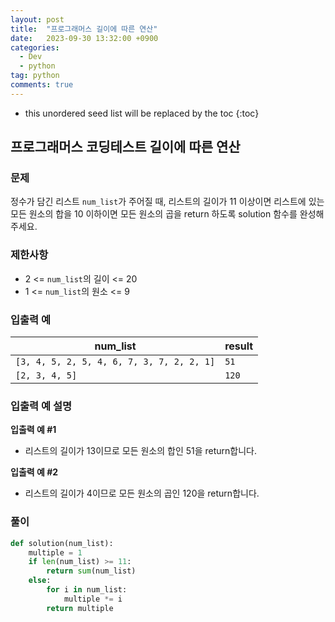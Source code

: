 ```yaml
---
layout: post
title:  "프로그래머스 길이에 따른 연산"
date:   2023-09-30 13:32:00 +0900
categories: 
  - Dev
  - python
tag: python
comments: true
---
```


* this unordered seed list will be replaced by the toc
{:toc}

## 프로그래머스 코딩테스트 길이에 따른 연산

### 문제

정수가 담긴 리스트 `num_list`가 주어질 때, 리스트의 길이가 11 이상이면 리스트에 있는 모든 원소의 합을 10 이하이면 모든 원소의 곱을 return 하도록 solution 함수를 완성해주세요.

### 제한사항

- 2 <= `num_list`의 길이 <= 20
- 1 <= `num_list`의 원소 <= 9

### 입출력 예

| num_list | result |
| --- | --- |
| `[3, 4, 5, 2, 5, 4, 6, 7, 3, 7, 2, 2, 1]` | `51` |
| `[2, 3, 4, 5]` | `120` |

### 입출력 예 설명

**입출력 예 #1**

- 리스트의 길이가 13이므로 모든 원소의 합인 51을 return합니다.

**입출력 예 #2**

- 리스트의 길이가 4이므로 모든 원소의 곱인 120을 return합니다.

### 풀이

```py
def solution(num_list):
    multiple = 1
    if len(num_list) >= 11:
        return sum(num_list)
    else:
        for i in num_list:
            multiple *= i
        return multiple
```